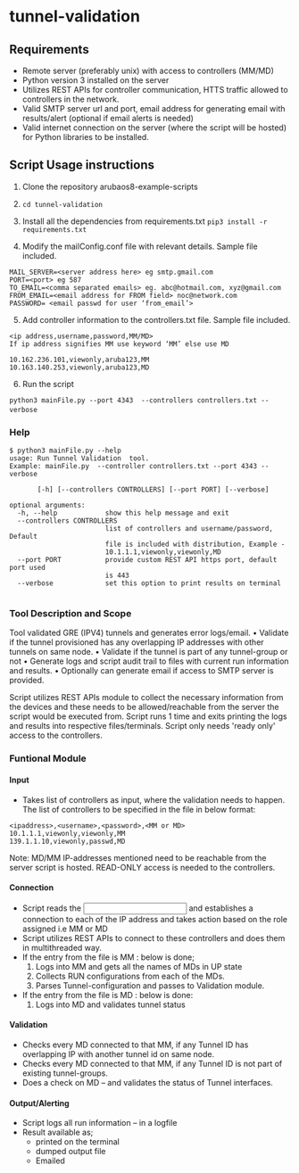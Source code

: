 # tunnel-validation

## Requirements

- Remote server (preferably unix) with access to controllers (MM/MD) 
- Python version 3 installed on the server
- Utilizes REST APIs for controller communication, HTTS traffic allowed to controllers in the network.
- Valid SMTP server url and port, email address for generating email with results/alert (optional if email alerts is needed)
- Valid internet connection on the server (where the script will be hosted) for Python libraries to be installed.

## Script Usage instructions

1. Clone the repository arubaos8-example-scripts
2. `cd tunnel-validation`
3.  Install all the dependencies from requirements.txt 
    `pip3 install -r requirements.txt`

4. Modify the mailConfig.conf file with relevant details. Sample file included.
```
MAIL_SERVER=<server address here> eg smtp.gmail.com
PORT=<port> eg 587
TO_EMAIL=<comma separated emails> eg. abc@hotmail.com, xyz@gmail.com
FROM_EMAIL=<email address for FROM field> noc@network.com
PASSWORD= <email passwd for user ‘from_email’>
```

5. Add controller information to the controllers.txt file. Sample file included.
```
<ip address,username,password,MM/MD>
If ip address signifies MM use keyword ‘MM’ else use MD 

10.162.236.101,viewonly,aruba123,MM
10.163.140.253,viewonly,aruba123,MD
```

6. Run the script 

`python3 mainFile.py --port 4343  --controllers controllers.txt --verbose`
 
### Help 

```
$ python3 mainFile.py --help
usage: Run Tunnel Validation  tool.
Example: mainFile.py  --controller controllers.txt --port 4343 --verbose

       [-h] [--controllers CONTROLLERS] [--port PORT] [--verbose]

optional arguments:
  -h, --help            show this help message and exit
  --controllers CONTROLLERS
                        list of controllers and username/password, Default
                        file is included with distribution, Example -
                        10.1.1.1,viewonly,viewonly,MD
  --port PORT           provide custom REST API https port, default port used
                        is 443
  --verbose             set this option to print results on terminal 
  
  ```
  


### Tool Description and Scope

Tool validated GRE (IPV4) tunnels and generates error logs/email.
•	Validate if the tunnel provisioned has any overlapping IP addresses with other tunnels on same node.
•	Validate if the tunnel is part of any tunnel-group or not
•	Generate logs and script audit trail to files with current run information and results.
•	Optionally can generate email if access to SMTP server is provided.

Script utilizes REST APIs module to collect the necessary information from the devices and these needs to be allowed/reachable from the server the script would be executed from. Script runs 1 time and exits printing the logs and results into respective files/terminals. Script only needs 'ready only' access to the controllers.

### Funtional Module

#### Input

- Takes list of controllers as input, where the validation needs to happen. The list of controllers to be specified in the file in below format:
```
<ipaddress>,<username>,<password>,<MM or MD>
10.1.1.1,viewonly,viewonly,MM
139.1.1.10,viewonly,passwd,MD
```
  
Note: MD/MM IP-addresses mentioned need to be reachable from the server script is hosted. READ-ONLY access is needed to the controllers. 

#### Connection

- Script reads the <input file> and establishes a connection to each of the IP address and takes action based on the role assigned i.e MM or MD
- Script utilizes REST APIs to connect to these controllers and does them in multithreaded way.
- If the entry from the file is MM : below is done;
    1. Logs into MM and gets all the names of MDs in UP state
    2. Collects RUN configurations from each of the MDs.
    3. Parses Tunnel-configuration and passes to Validation module.
- If the entry from the file is MD : below is done:
    1. Logs into MD and validates tunnel status

#### Validation

- Checks every MD connected to that MM, if any Tunnel ID has overlapping IP with another tunnel id on same node.
- Checks every MD connected to that MM, if any Tunnel ID is not part of existing tunnel-groups.
- Does a check on MD – and validates the status of Tunnel interfaces.

#### Output/Alerting
- Script logs all run information – in a logfile
- Result available as; 
    - printed on the terminal
    - dumped output file 
    - Emailed

